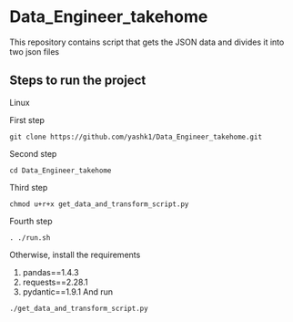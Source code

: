 # Data_Engineer_takehome
This repository contains script that gets the JSON data and divides it into two json files

## Steps to run the project

Linux

First step
```
git clone https://github.com/yashk1/Data_Engineer_takehome.git
```
Second step
```
cd Data_Engineer_takehome
```

Third step
```
chmod u+r+x get_data_and_transform_script.py   
```

Fourth step 
```
. ./run.sh
```

Otherwise, install the requirements 
1. pandas==1.4.3
2. requests==2.28.1
3. pydantic==1.9.1
And run
```
./get_data_and_transform_script.py
```
